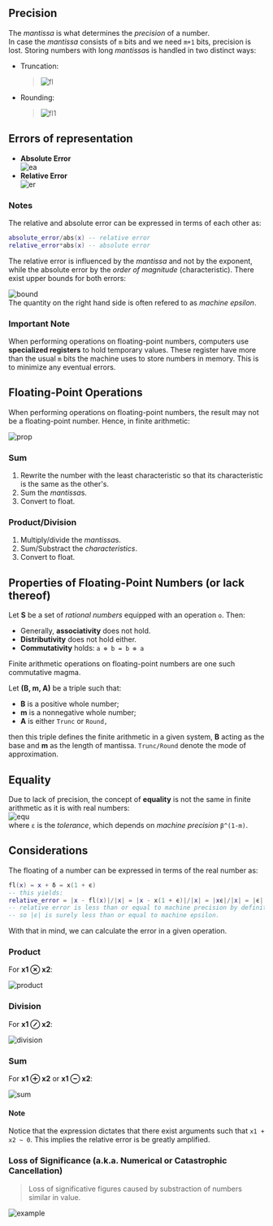 ## Precision
The *mantissa* is what determines the *precision* of a number.  
In case the *mantissa* consists of `m` bits and we need `m+1` bits, precision is lost. Storing numbers with long *mantissa*s is handled in two distinct ways:
* Truncation:  
  > ![fl](https://quicklatex.com/cache3/69/ql_660438d7646477c7c309332d722a8169_l3.png)
* Rounding:  
  > ![fl1](https://quicklatex.com/cache3/df/ql_988e33490913988e8372ec76fbfd0ddf_l3.png)
## Errors of representation
* **Absolute Error**  
![ea](https://quicklatex.com/cache3/9a/ql_3ed0f78b02494a69c82ca7e129c4589a_l3.png)
* **Relative Error**  
![er](https://quicklatex.com/cache3/33/ql_c4dda07c10655666947dc1838e9e9533_l3.png)  
### Notes
The relative and absolute error can be expressed in terms of each other as:
```lua
absolute_error/abs(x) -- relative error
relative_error*abs(x) -- absolute error
```
The relative error is influenced by the *mantissa* and not by the exponent, while the absolute error by the *order of magnitude* (characteristic).
There exist upper bounds for both errors:  

![bound](https://quicklatex.com/cache3/1e/ql_1ef9a053628f1f016f95dfc326c7171e_l3.png)  
The quantity on the right hand side is often refered to as *machine epsilon*.  
### Important Note
When performing operations on floating-point numbers, computers use **specialized registers** to hold temporary values. These register have more than the usual `m` bits the machine uses to store numbers in memory. This is to minimize any eventual errors.
## Floating-Point Operations
When performing operations on floating-point numbers, the result may not be a floating-point number. Hence, in finite arithmetic:  

![prop](https://quicklatex.com/cache3/ba/ql_3dfcd2ac91b672666305ac1c74c5ccba_l3.png)  

### Sum
1. Rewrite the number with the least characteristic so that its characteristic is the same as the other's.
2. Sum the *mantissa*s.
3. Convert to float.
### Product/Division 
1. Multiply/divide the *mantissa*s.  
2. Sum/Substract the *characteristics*.  
3. Convert to float.
## Properties of Floating-Point Numbers (or lack thereof)
Let **S** be a set of *rational numbers* equipped with an operation `o`. Then:
* Generally, **associativity** does not hold.
* **Distributivity** does not hold either.
* **Commutativity** holds: `a ⊚ b = b ⊚ a`  

Finite arithmetic operations on floating-point numbers are one such commutative magma.  

Let **(B, m, A)** be a triple such that:
* **B** is a positive whole number;
* **m** is a nonnegative whole number;
* **A** is either `Trunc` or `Round,`  

then this triple defines the finite arithmetic in a given system, **B** acting as the base and **m** as the length of mantissa. `Trunc/Round` denote the mode of approximation.
## Equality
Due to lack of precision, the concept of **equality** is not the same in finite arithmetic as it is with real numbers:  
![equ](https://quicklatex.com/cache3/7a/ql_79bbfc0dd9681010ae5c79dfaca07c7a_l3.png)   
where `ε` is the *tolerance*, which depends on *machine precision* `β^(1-m)`.
## Considerations
The floating of a number can be expressed in terms of the real number as:  
```lua
fl(x) = x + δ = x(1 + ϵ)
-- this yields:
relative_error = |x - fl(x)|/|x| = |x - x(1 + ϵ)|/|x| = |xϵ|/|x| = |ϵ|
-- relative error is less than or equal to machine precision by definition
-- so |ϵ| is surely less than or equal to machine epsilon.
```
With that in mind, we can calculate the error in a given operation.  
### Product
For **x1 ⊗ x2**:  

![product](https://quicklatex.com/cache3/1e/ql_a6ab36d90fb4802838c258f6831b7b1e_l3.png)
### Division
For **x1 ⊘ x2**:  

![division](https://quicklatex.com/cache3/fe/ql_702c598930ed43df3cafd83b87e3f0fe_l3.png)
### Sum
For **x1 ⊕ x2** or **x1 ⊖ x2**:

![sum](https://quicklatex.com/cache3/75/ql_507f16a707663c36dea529b3e66db275_l3.png)
#### Note
Notice that the expression dictates that there exist arguments such that `x1 + x2 ~ 0`. This implies the relative error is be greatly amplified.
### Loss of Significance (a.k.a. Numerical or Catastrophic Cancellation)
> Loss of significative figures caused by substraction of numbers similar in value.  

![example](https://quicklatex.com/cache3/46/ql_809b76402385d64aabbf9fab85fad446_l3.png)
